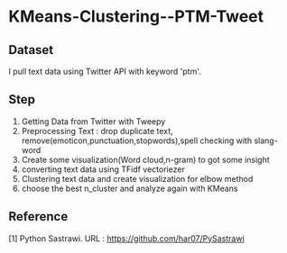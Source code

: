 # KMeans-Clustering--PTM-Tweet

## Dataset

I pull text data using Twitter API with keyword 'ptm'. 

## Step

1. Getting Data from Twitter with Tweepy
2. Preprocessing Text : drop duplicate text, remove(emoticon,punctuation,stopwords),spell checking with slang-word
3. Create some visualization(Word cloud,n-gram) to got some insight
4. converting text data using TFidf vectoriezer
5. Clustering text data and create visualization for elbow method
6. choose the best n_cluster and analyze again with KMeans

## Reference

[1] Python Sastrawi. URL : https://github.com/har07/PySastrawi
